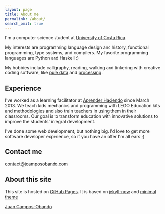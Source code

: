 ```yaml
---
layout: page
title: About me
permalink: /about/
search_omit: true
---
```


I'm a computer science student at [University of Costa Rica](https://www.ucr.ac.cr/).

My interests are programming language design and history, functional programming, type systems, and compilers. My favorite programming languages are Python and Haskell :)

My hobbies include calligraphy, reading, walking and tinkering with creative coding software, like [pure data](https://puredata.info/) and [processing](https://processing.org/). 

## Experience

I've worked as a learning facilitator at [Aprender Haciendo](http://www.aprenderhaciendo.co.cr/) since March 2013. We teach kids mechanics and programming with LEGO Education kits and methodologies and also train teachers in using them in their classrooms. Our goal is to transform education with innovative solutions to improve the students' integral development.

I've done some web development, but nothing big. I'd love to get more software developer experience, so if you have an offer I'm all ears ;)

## Contact me

[contact@jcamposobando.com](mailto:contact@jcamposobando.com)

## About this site

This site is hosted on [GitHub Pages](https://pages.github.com/). It is based on [jekyll-now](https://github.com/barryclark/jekyll-now) and [minimal theme](https://github.com/pages-themes/minimal)

<div class="LI-profile-badge"  data-version="v1" data-size="large" data-locale="en_US" data-type="horizontal" data-theme="light" data-vanity="jcamposobando"><a class="LI-simple-link" href='https://cr.linkedin.com/in/jcamposobando?trk=profile-badge'>Juan Campos-Obando</a></div>

<script type="text/javascript" src="https://platform.linkedin.com/badges/js/profile.js" async defer></script>
